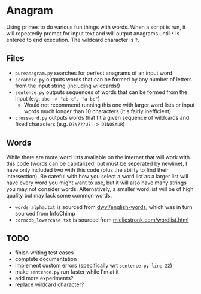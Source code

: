 # Anagram

Using primes to do various fun things with words.
When a script is run, it will repeatedly prompt for input text and will output anagrams until `*` is entered to end execution.
The wildcard character is `?`.

## Files

* `pureanagram.py` searches for perfect anagrams of an input word
* `scrabble.py` outputs words that can be formed by any number of letters from the input string (including wildcards!)
* `sentence.py` outputs sequences of words that can be formed from the input (e.g. `abc -> "ab c", "a bc"`)
  * Would not recommend running this one with larger word lists or input words much longer than 10 characters (it's fairly inefficient)
* `crossword.py` outputs words that fit a given sequence of wildcards and fixed characters (e.g. `D?N???U? -> DINOSAUR`)

## Words

While there are more word lists available on the internet that will work with this code (words can be capitalized, but must be seperated by newline), I have only included two with this code (plus the ability to find their intersection).
Be careful with how you select a word list as a larger list will have every word you might want to use, but it will also have many strings you may not consider words.
Alternatively, a smaller word list will be of high quality but may lack some common words.

* `words_alpha.txt` is sourced from [dwyl/english-words](https://github.com/dwyl/english-words), which was in turn sourced from InfoChimp
* `corncob_lowercase.txt` is sourced from [mieliestronk.com/wordlist.html](http://www.mieliestronk.com/wordlist.html)

## TODO

* finish writing test cases
* complete documentation
* implement custom errors (specifically wrt `sentence.py line 22`)
* make `sentence.py` run faster while I'm at it
* add more experiments?
* replace wildcard character?
